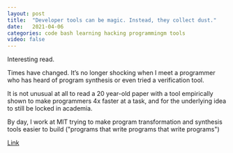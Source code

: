 ```yaml
---
layout: post
title:  "Developer tools can be magic. Instead, they collect dust."
date:   2021-04-06
categories: code bash learning hacking programmingm tools
video: false
---
```


Interesting read.

Times have changed. It’s no longer shocking when I meet a programmer who has heard of program synthesis or even tried a verification tool. 

It is not unusual at all to read a 20 year-old paper with a tool empirically shown to make programmers 4x faster at a task, and for the underlying idea to still be locked in academia.

By day, I work at MIT trying to make program transformation and synthesis tools easier to build ("programs that write programs that write programs")

[Link](//www.pathsensitive.com/2021/03/developer-tools-can-be-magic-instead.html)